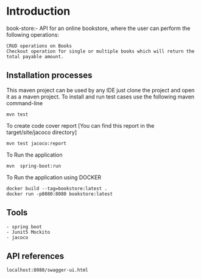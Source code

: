 # Introduction 
book-store:- API for an online bookstore, where the user can perform the following operations:

    CRUD operations on Books
    Checkout operation for single or multiple books which will return the total payable amount.

## Installation processes
This maven project can be used by any IDE just clone the project and open it as a maven project.
To install and run test cases use the following maven command-line
```
mvn test
```
To create code cover report [You can find this report in the target/site/jacoco directory]
```
mvn test jacoco:report
```
To Run the application
```
mvn  spring-boot:run
```
To Run the application using DOCKER
```
docker build --tag=bookstore:latest .
docker run -p8080:8080 bookstore:latest
```
## Tools
```
- spring boot 
- Junit5 Mockito 
- jacoco
```
## API references
```
localhost:8080/swagger-ui.html
```